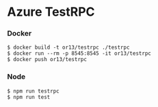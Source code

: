 # Azure TestRPC


### Docker
```
$ docker build -t or13/testrpc ./testrpc
$ docker run --rm -p 8545:8545 -it or13/testrpc 
$ docker push or13/testrpc
```


### Node
```
$ npm run testrpc
$ npm run test
```